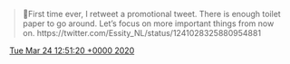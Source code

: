 > 💩First time ever, I retweet a promotional tweet\. There is enough toilet  paper to go around\. Let’s focus on more important things from now on\. https://twitter\.com/Essity\_NL/status/1241028325880954881

<img src="../../media/tweet.ico" width="12" /> [Tue Mar 24 12:51:20 +0000 2020](https://twitter.com/DromerDenker/status/1242433820449812482)